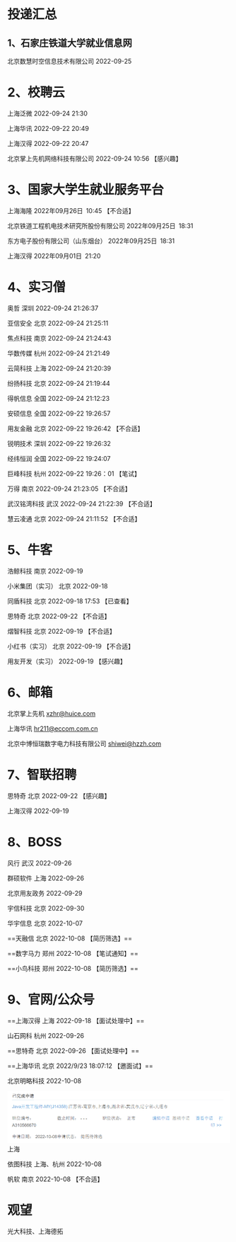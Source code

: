 # 投递汇总

## 1、石家庄铁道大学就业信息网

北京数慧时空信息技术有限公司 	2022-09-25

# 2、校聘云

上海泛微	2022-09-24 21:30

上海华讯	2022-09-22 20:49

上海汉得	2022-09-22 20:47

北京掌上先机网络科技有限公司	2022-09-24 10:56 【感兴趣】

# 3、国家大学生就业服务平台

上海海隆	2022年09月26日 10:45	【不合适】

北京铁道工程机电技术研究所股份有限公司	2022年09月25日 18:31

东方电子股份有限公司（山东烟台）	2022年09月25日 18:31 

上海汉得	2022年09月01日 21:20

# 4、实习僧

奥哲	深圳	2022-09-24 21:26:37

亚信安全	北京	2022-09-24 21:25:11

焦点科技	南京	2022-09-24 21:24:43

华数传媒	杭州	2022-09-24 21:21:49

云简科技	上海	2022-09-24 21:20:39

纷扬科技	北京	2022-09-24 21:19:44

得帆信息	全国	2022-09-24 21:12:23

安硕信息	全国	2022-09-22 19:26:57

用友金融	北京	2022-09-22 19:26:42	【不合适】

锐明技术	深圳	2022-09-22 19:26:32

经纬恒润	全国	2022-09-22 19:24:07

巨峰科技 	杭州	2022-09-22 19:26：01  【笔试】

万得			南京	2022-09-24 21:23:05	【不合适】

武汉铭湾科技	武汉	2022-09-24 21:22:39 【不合适】

慧云凌通	北京	2022-09-24 21:11:52 【不合适】

# 5、牛客

浩鲸科技	南京	2022-09-19

小米集团（实习）	北京	2022-09-18

同盾科技	北京	2022-09-18 17:53	【已查看】

思特奇	北京	2022-09-22	【不合适】

熠智科技	北京 	2022-09-19	【不合适】

小红书（实习）	北京	2022-09-19	【不合适】

用友开发（实习）	2022-09-19	【感兴趣】

# 6、邮箱

北京掌上先机	xzhr@huice.com	

上海华讯	hr211@eccom.com.cn

北京中博恒瑞数字电力科技有限公司	shiwei@hzzh.com

# 7、智联招聘

思特奇	北京	2022-09-22	【感兴趣】

上海汉得	2022-09-19	

# 8、BOSS

风行	武汉	2022-09-26	

群硕软件	上海	2022-09-26

北京用友政务	2022-09-29

宇信科技   北京	2022-09-30

华宇信息	北京	2022-10-07

==天融信		北京	2022-10-08		【简历筛选】==

==数字马力	郑州  2022-10-08		【笔试通知】==

==小鸟科技	郑州  2022-10-08		【简历筛选】==

# 9、官网/公众号

==上海汉得   上海     2022-09-18     【面试处理中】==

山石网科	杭州	2022-09-26

==思特奇		北京	2022-09-26	【面试处理中】==

==上海华讯	北京	2022/9/23 18:07:12	【邀面试】==

北京明略科技  2022-10-08

![image-20221008115418459](https://raw.githubusercontent.com/SAH01/wordpress-img/master/imgs/image-20221008115418459.png)上海

依图科技 		上海、杭州 		2022-10-08

帆软				 南京				2022-10-08		【不合适】

# 观望

光大科技、上海德拓

